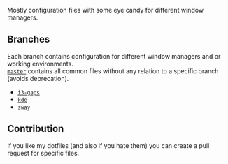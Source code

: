 Mostly configuration files with some eye candy for different window managers.

## Branches

Each branch contains configuration for different window managers and or working environments. <br />
[`master`](https://github.com/re1/dotfiles) contains all common files without any relation to a specific branch (avoids deprecation).

- [`i3-gaps`](https://github.com/re1/dotfiles/tree/i3-gaps)
- [`kde`](https://github.com/re1/dotfiles/tree/i3-gaps)
- [`sway`](https://github.com/re1/dotfiles/tree/sway)

## Contribution

If you like my dotfiles (and also if you hate them) you can create a pull request for specific files.
